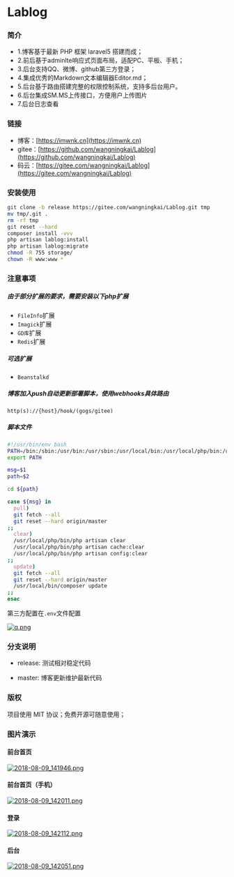 Lablog
============================

### 简介
- 1.博客基于最新 PHP 框架 laravel5 搭建而成；
- 2.前后基于adminlte响应式页面布局，适配PC、平板、手机；
- 3.后台支持QQ、微博、github第三方登录；
- 4.集成优秀的Markdown文本编辑器Editor.md；
- 5.后台基于路由搭建完整的权限控制系统，支持多后台用户。
- 6.后台集成SM.MS上传接口，方便用户上传图片
- 7.后台日志查看

### 链接
- 博客：[https://imwnk.cn](https://imwnk.cn)
- gitee：[https://github.com/wangningkai/Lablog](https://github.com/wangningkai/Lablog)
- 码云：[https://gitee.com/wangningkai/Lablog](https://gitee.com/wangningkai/Lablog)

### 安装使用

```bash
git clone -b release https://gitee.com/wangningkai/Lablog.git tmp 
mv tmp/.git . 
rm -rf tmp 
git reset --hard 
composer install -vvv 
php artisan lablog:install
php artisan lablog:migrate 
chmod -R 755 storage/
chown -R www:www *
```

### 注意事项

##### 由于部分扩展的要求，需要安装以下php扩展

- `FileInfo`扩展
- `Imagick`扩展
- `GD库`扩展
- `Redis`扩展

##### 可选扩展

- `Beanstalkd`



##### 博客加入push自动更新部署脚本，使用webhooks具体路由

```
http(s)://{host}/hook/(gogs/gitee)
```

##### 脚本文件

```bash
#!/usr/bin/env bash
PATH=/bin:/sbin:/usr/bin:/usr/sbin:/usr/local/bin:/usr/local/php/bin:/usr/local/sbin:~/bin
export PATH

msg=$1
path=$2

cd ${path}

case ${msg} in
  pull)
  git fetch --all
  git reset --hard origin/master
;;
  clear)
  /usr/local/php/bin/php artisan clear
  /usr/local/php/bin/php artisan cache:clear
  /usr/local/php/bin/php artisan config:clear
;;
  update)
  git fetch --all
  git reset --hard origin/master
  /usr/local/bin/composer update
;;
esac
```


第三方配置在`.env`文件配置

[![q.png](https://i.loli.net/2018/08/14/5b72e6d94df76.png)](https://i.loli.net/2018/08/14/5b72e6d94df76.png)

### 分支说明

- release: 测试相对稳定代码

- master: 博客更新维护最新代码

### 版权

项目使用 MIT 协议；免费开源可随意使用；

### 图片演示

#### 前台首页
[![2018-08-09_141946.png](https://i.loli.net/2018/08/09/5b6bdda70fc99.png)](https://i.loli.net/2018/08/09/5b6bdda70fc99.png)

#### 前台首页（手机）
[![2018-08-09_142011.png](https://i.loli.net/2018/08/09/5b6bdda65ce61.png)](https://i.loli.net/2018/08/09/5b6bdda65ce61.png)

#### 登录
[![2018-08-09_142112.png](https://i.loli.net/2018/08/09/5b6bdda5578f6.png)](https://i.loli.net/2018/08/09/5b6bdda5578f6.png)

#### 后台
[![2018-08-09_142051.png](https://i.loli.net/2018/08/09/5b6bdda684bc6.png)](https://i.loli.net/2018/08/09/5b6bdda684bc6.png)

